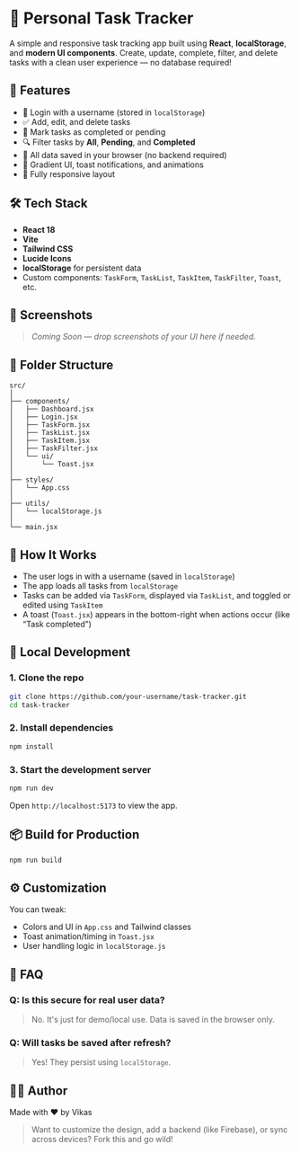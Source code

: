 # 📝 Personal Task Tracker

A simple and responsive task tracking app built using **React**, **localStorage**, and **modern UI components**. Create, update, complete, filter, and delete tasks with a clean user experience — no database required!

## 🚀 Features

- 🔐 Login with a username (stored in `localStorage`)
- ✅ Add, edit, and delete tasks
- 📌 Mark tasks as completed or pending
- 🔍 Filter tasks by **All**, **Pending**, and **Completed**
- 💾 All data saved in your browser (no backend required)
- 🌈 Gradient UI, toast notifications, and animations
- 📱 Fully responsive layout

## 🛠️ Tech Stack

- **React 18**
- **Vite**
- **Tailwind CSS**
- **Lucide Icons**
- **localStorage** for persistent data
- Custom components: `TaskForm`, `TaskList`, `TaskItem`, `TaskFilter`, `Toast`, etc.

## 📸 Screenshots

> _Coming Soon — drop screenshots of your UI here if needed._

## 📁 Folder Structure

```
src/
│
├── components/
│   ├── Dashboard.jsx
│   ├── Login.jsx
│   ├── TaskForm.jsx
│   ├── TaskList.jsx
│   ├── TaskItem.jsx
│   ├── TaskFilter.jsx
│   └── ui/
│       └── Toast.jsx
│
├── styles/
│   └── App.css
│
├── utils/
│   └── localStorage.js
│
└── main.jsx
```

## 🧠 How It Works

- The user logs in with a username (saved in `localStorage`)
- The app loads all tasks from `localStorage`
- Tasks can be added via `TaskForm`, displayed via `TaskList`, and toggled or edited using `TaskItem`
- A toast (`Toast.jsx`) appears in the bottom-right when actions occur (like “Task completed”)

## 🧪 Local Development

### 1. Clone the repo

```bash
git clone https://github.com/your-username/task-tracker.git
cd task-tracker
```

### 2. Install dependencies

```bash
npm install
```

### 3. Start the development server

```bash
npm run dev
```

Open `http://localhost:5173` to view the app.

## 📦 Build for Production

```bash
npm run build
```

## ⚙️ Customization

You can tweak:

- Colors and UI in `App.css` and Tailwind classes
- Toast animation/timing in `Toast.jsx`
- User handling logic in `localStorage.js`

## 🙋 FAQ

### Q: Is this secure for real user data?
> No. It's just for demo/local use. Data is saved in the browser only.

### Q: Will tasks be saved after refresh?
> Yes! They persist using `localStorage`.

## 👨‍💻 Author

Made with ❤️ by Vikas

> Want to customize the design, add a backend (like Firebase), or sync across devices? Fork this and go wild!
